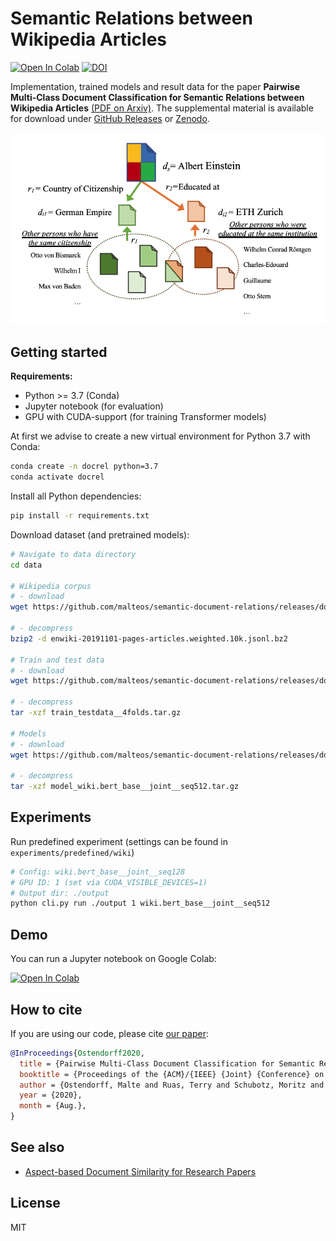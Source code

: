 # Semantic Relations between Wikipedia Articles

<a href="https://colab.research.google.com/github/malteos/semantic-document-relations/blob/master/demo_wikidocrel.ipynb" target="_parent"><img src="https://colab.research.google.com/assets/colab-badge.svg" alt="Open In Colab"/></a> [![DOI](https://zenodo.org/badge/DOI/10.5281/zenodo.3713183.svg)](https://doi.org/10.5281/zenodo.3713183)


Implementation, trained models and result data for the paper **Pairwise Multi-Class Document Classification for Semantic Relations between Wikipedia Articles** [(PDF on Arxiv)](https://arxiv.org/abs/2003.09881). 
The supplemental material is available for download under [GitHub Releases](https://github.com/malteos/semantic-document-relations/releases) or [Zenodo](https://doi.org/10.5281/zenodo.3713183).

![Wikipedia Relations](https://github.com/malteos/semantic-document-relations/raw/master/wikipedia_example.png)

## Getting started

**Requirements:**
- Python >= 3.7 (Conda)
- Jupyter notebook (for evaluation)
- GPU with CUDA-support (for training Transformer models)

At first we advise to create a new virtual environment for Python 3.7 with Conda:
```bash
conda create -n docrel python=3.7
conda activate docrel
```

Install all Python dependencies:
```bash
pip install -r requirements.txt
```

Download dataset (and pretrained models):

```bash
# Navigate to data directory
cd data

# Wikipedia corpus
# - download
wget https://github.com/malteos/semantic-document-relations/releases/download/1.0/enwiki-20191101-pages-articles.weighted.10k.jsonl.bz2

# - decompress 
bzip2 -d enwiki-20191101-pages-articles.weighted.10k.jsonl.bz2

# Train and test data
# - download
wget https://github.com/malteos/semantic-document-relations/releases/download/1.0/train_testdata__4folds.tar.gz

# - decompress
tar -xzf train_testdata__4folds.tar.gz

# Models
# - download
wget https://github.com/malteos/semantic-document-relations/releases/download/1.0/model_wiki.bert_base__joint__seq512.tar.gz

# - decompress
tar -xzf model_wiki.bert_base__joint__seq512.tar.gz
```


## Experiments 


Run predefined experiment (settings can be found in `experiments/predefined/wiki`)
```bash
# Config: wiki.bert_base__joint__seq128
# GPU ID: 1 (set via CUDA_VISIBLE_DEVICES=1)
# Output dir: ./output
python cli.py run ./output 1 wiki.bert_base__joint__seq512
```


## Demo

You can run a Jupyter notebook on Google Colab:

<a href="https://colab.research.google.com/github/malteos/semantic-document-relations/blob/master/demo_wikidocrel.ipynb" target="_parent"><img src="https://colab.research.google.com/assets/colab-badge.svg" alt="Open In Colab"/></a>


## How to cite

If you are using our code, please cite [our paper](https://arxiv.org/abs/2003.09881):

```bibtex
@InProceedings{Ostendorff2020,
  title = {Pairwise Multi-Class Document Classification for Semantic Relations between Wikipedia Articles},
  booktitle = {Proceedings of the {ACM}/{IEEE} {Joint} {Conference} on {Digital} {Libraries} ({JCDL})},
  author = {Ostendorff, Malte and Ruas, Terry and Schubotz, Moritz and Gipp, Bela},
  year = {2020},
  month = {Aug.},
}
```

## See also

- [Aspect-based Document Similarity for Research Papers](https://github.com/malteos/aspect-document-similarity/)

## License

MIT
